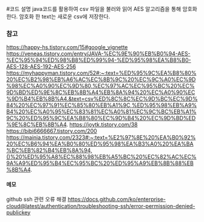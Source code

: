 #코드 설명
java코드를 활용하여 csv 파일을 불러와 읽어
AES 알고리즘을 통해 암호화 한다.
암호화 한 text는 새로운 csv에 저장한다.

### 참고
https://happy-hs.tistory.com/15#google_vignette
https://veneas.tistory.com/entry/JAVA-%EC%9E%90%EB%B0%94-AES-%EC%95%94%ED%98%B8%ED%99%94-%ED%95%98%EA%B8%B0-AES-128-AES-192-AES-256
https://myhappyman.tistory.com/52#:~:text=%ED%95%9C%EA%B8%80%20%EC%B2%98%EB%A6%AC%EC%8B%9C%20%EC%9C%A0%EC%9D%98%EC%A0%90%EC%9D%80,%EC%97%AC%EC%95%BC%20%EC%9D%BD%ED%9E%8C%EB%8B%A4%EB%8A%94%20%EC%A0%90%EC%9D%B4%EB%8B%A4.&text=csv%ED%8C%8C%EC%9D%BC%EC%9D%84%20%EC%97%91%EC%85%80%EB%A1%9C,%ED%95%98%EB%A9%B4%20%EC%A0%95%EC%83%81%EC%A0%81%EC%9C%BC%EB%A1%9C%20%ED%95%9C%EA%B8%80%EC%9D%B4%20%EC%9D%BD%ED%9E%8C%EB%8B%A4.
https://joytk.tistory.com/38
https://bibi6666667.tistory.com/200
https://mainia.tistory.com/2323#:~:text=%E2%97%8E%20%EA%B0%92%20%EC%B6%94%EA%B0%80%ED%95%98%EA%B3%A0%20%EA%BA%BC%EB%82%B4%EB%8A%94,()%20%ED%95%A8%EC%88%98%EB%A5%BC%20%EC%82%AC%EC%9A%A9%ED%95%B4%EC%95%BC%20%ED%95%A9%EB%8B%88%EB%8B%A4.


#### 메모
github ssh 관련 오류 해결
https://docs.github.com/ko/enterprise-cloud@latest/authentication/troubleshooting-ssh/error-permission-denied-publickey